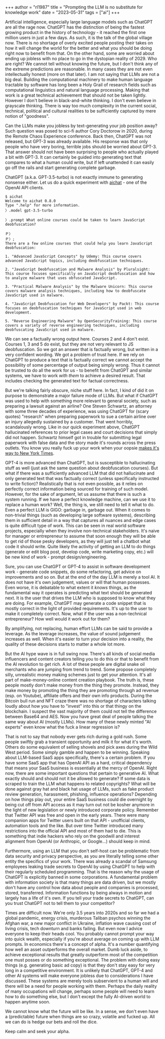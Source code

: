 +++
author = "rl1987"
title = "Prompting the LLM is no substitute for knowledge work"
date = "2023-05-31"
tags = ["ai"]
+++

Artificial intelligence, especially large language models such as ChatGPT are all
the rage now. ChatGPT has the distinction of being the fastest growing product
in the history of technology - it reached the first one million users in just a
few days. As such, it is the talk of the global village now. There is no shortage
of overly excited people posting their takes on how it will change the world 
for the better and what you should be doing right now to benefit from that. 
On the other hand, some are worried about ending up jobless with no place to go 
in the dystopian reality of 2029. Who are right? We cannot tell without knowing
the future, but I don't think any of the extreme predictions are reasonable. In
many cases they are not even intellectually honest (more on that later). I am 
not saying that LLMs are not a big deal. Building the computational machinery
to make human language tractable by software has long been a Holy Grail of 
research fields such as computational linguistics and natural language 
processing. Making that work is a great technical achievement that should not
be taken lightly. However I don't believe in black-and-white thinking. I don't
even believe in grayscale thinking. There is way too much complexity in the
current social, technical, political and cultural realities to be sufficiently
captured by mere notion of "goodness".

Can the LLMs make you jobless by text-generating your job position away? Such
question was posed to sci-fi author Cory Doctorow in 2020, during the Remote
Chaos Experience conference. Back then, ChatGPT was not released, but GPT-3 was
already available. His response was that only people who have very boring, 
terrible jobs should be worried about GPT-3. That answer should not have been
surprising to people who actually played a bit with GPT-3. It can certainly be 
guided into generating text that compares to what a human could write, but if
left unattended it can easily go off the rails and start generating complete
garbage.

ChatGPT (a.k.a. GPT-3.5-turbo) is not exactly immune to generating nonsense 
either. Let us do a quick experiment with [aichat](https://github.com/sigoden/aichat) -
one of the OpenAI API clients.

```
$ aichat
Welcome to aichat 0.8.0
Type ".help" for more information.
〉.model gpt-3.5-turbo

〉.prompt What online courses could be taken to learn JavaScript deobfuscation?

Ｐ〉
Ｐ〉;
There are a few online courses that could help you learn JavaScript deobfuscation:

1. "Advanced JavaScript Concepts" by Udemy: This course covers advanced JavaScript topics, including deobfuscation techniques.

2. "JavaScript Deobfuscation and Malware Analysis" by Pluralsight: This course focuses specifically on JavaScript deobfuscation and how to analyze malware that uses obfuscated JavaScript.

3. "Practical Malware Analysis" by the Malware Unicorn: This course covers malware analysis techniques, including how to deobfuscate JavaScript used in malware.

4. "JavaScript Deobfuscation for Web Developers" by Packt: This course focuses on deobfuscation techniques for JavaScript used in web development.

5. "Reverse Engineering Malware" by OpenSecurityTraining: This course covers a variety of reverse engineering techniques, including deobfuscating JavaScript used in malware.
```

We can see a factually wrong output here. Courses 2 and 4 don't exist. Courses 
1, 3 and 5 do exist, but they are not very relevant to JS deobfuscation. So we
got an answer that is factually wrong, but written in a very confident wording.
We got a problem of trust here. If we rely on ChatGPT to produce a text that
is factually correct we cannot accept the possibility of some percentage of
output being simply wrong. Thus it cannot be trusted to do all the work for us -
to benefit from ChatGPT and similar systems, we have to work _with them_ to
achieve a desired result. That includes checking the generated text for factual
correctness.

But we're talking fairly obscure, niche stuff here. In fact, I kind of did it
on purpose to demonstrate a major failure mode of LLMs. But what if ChatGPT was used
to help with something more relevant to general society, such as preparing a
lawsuit against an airline? One Steven Schwartz, an attorney with some three
decades of experience, was using ChatGPT for (scary quotes) "research" when 
preparing paperwork to sue a certain airline over an injury allegedly sustained
by a customer. That went horribly, scandalously wrong. Like in our quick
experiment above, ChatGPT hallucinated references to prior legal cases and
court decisions that simply did not happen. Schwartz himself got in trouble
for submitting legal paperwork with false data and the story made it's rounds
across the press outlets. You know you really fuck up your work when your oopsie
[makes it's way to New York Times](https://web.archive.org/web/20230530005520/https://www.nytimes.com/2023/05/27/nyregion/avianca-airline-lawsuit-chatgpt.html).

GPT-4 is more advanced than ChatGPT, but is susceptible to hallucinating stuff
as well (just ask the same question about deobfuscation courses). But what if 
there was a sufficiently advanced LLM that did not hallucinate and only 
generated text that was factually correct (unless specifically instructed to
write fiction)? Realistically that is not even possible, as it relies on
perfectly correct information being sourced for training of such model. However,
for the sake of argument, let us assume that there is such a system running. If
we have a perfect knowledge machine, can we use it to replace a human work?
Well, the thing is, we still need to tell it what to do. Even a perfect LLM is
GIGO: garbage in, garbage out. When it comes to non-trivial things (such as
developing large software systems), describing them in sufficient detail in a
way that captures all nuances and edge cases is quite difficult type of work. 
This can be seen in real world software projects, especially when they involve
non-technical stakeholders. It's naive for manager or entrepreneur to assume that
soon enough they will be able to get rid of those pesky developers, as they will
just tell a chatbot what code it should write. Quite likely the activity
of getting an LLM to do things (generate or edit blog post, develop code,
write marketing copy, etc.) will be new kind of work - prompt design/engineering.

Sure, you can use ChatGPT or GPT-4 to assist in software development work - 
generate code snippets, do some refactoring, get advice on improvements and so
on. But at the end of the day LLM is merely a tool AI. It does not have it's
own judgement, values or will that human possesses. Even worse, it is debatable
to what extent it _knows_ things, as the fundamental way it operates is
predicting what text should be generated next. It is the user that drives the
LLM who is supposed to know what they are doing. For example, ChatGPT may
generate a code snippet that is mostly correct in the light of provided 
requirements. It's up to the user to make it completely correct. Now, what if 
the user was a non-technical entrepreneur? How well would it work out for them?

By amplifying, not replacing, human effort LLMs can be said to provide a 
leverage. As the leverage increases, the value of sound judgement increases as
well. When it's easier to turn your decision into a reality, the quality of 
these decisions starts to matter a whole lot more.

But the AI hype wave is in full swing now. There's all kinds of social media
influencers and content creators telling you to do this or that to benefit
from the AI revolution to get rich. A lot of these people are digital snake oil
merchants who are jumping from trend to trend. Some propose completely silly,
unrealistic money making schemes just to get your attention. It's all part of
make-money-online content creation playbook. The truth is, these people mostly
don't make money from the thing they promote. Instead, they make money by 
promoting the thing they are promoting through ad revenue (esp. on Youtube), 
affiliate offers and their own info products. During the Bitcoin bull
run and NFT craze there was no shortage of characters talking loudly about how
you have to "invest" into this or that thingy on the blockchain. I suspect the
vast majority of them could not tell the difference between Base64 and AES. Now
you have great deal of people talking the same way about AI (mostly LLMs). How
many of these newly minted "AI experts" even know what the fuck a linear
regression is?

That is not to say that nobody ever gets rich during a gold rush. Some people 
swiftly grab a transient opportunity and milk it for what it's worth. Others do 
some equivalent of selling shovels and pick axes during the Wild West period. 
Some simply gamble and happen to be winning. Speaking about LLM-based SaaS apps 
specifically, there's a certain problem. If you have some SaaS app that has
OpenAI API as a hard, critical dependency that means your SaaS business is 
essentially at the mercy of OpenAI. Right now, there are some important 
questions that pertain to generative AI. What exactly should and
should not it be allowed to generate? If some data is scraped to train 
the LLM what happens to related copyrights? What will be done against 
gray hat and black hat usage of LLMs, such as fake product review generation, 
harassment, phishing, influence operations? Depending on how things play
out, your entire SaaS business could die overnight by being cut off from API
access as it may turn out not be kosher anymore in the light of new legislation
or newly introduced corporate policy. Remember that Twitter API was free and open
in the early years. There were many companion apps for Twitter users built on
that API - unofficial clients, automation tools and the like. But over time
Twitter introduced many restrictions into the official API and most of them
had to die. This is something that indie hackers who rely on the goodwill
and interest alignment from OpenAI (or Anthropic, or Google...) should keep in 
mind. 

Furthermore, using an LLM that you don't self-host can be problematic from data
security and privacy perspective, as you are literally telling some other
entity the specifics of your work. There was already a scandal of Samsung
employees leaking trade secrets to OpenAI by using ChatGPT to help with their
regularly scheduled programming. That is the reason why the usage of
ChatGPT is explicitly banned in some corporations. A fundamental problem with
information society is that many things are data driven, but we mostly don't have
any control how data about people and companies is processed, stored, transferred. 
Information functions by being always in motion and largely has a life of it's 
own. If you tell your trade secrets to ChatGPT, can you trust ChatGPT not to 
tell them to your competitor?

Times are difficult now. We're only 3.5 years into 2020s and so far we had 
a global pandemic, energy crisis, murderous Taliban psychos winning the 
Afghan war, a new major conflict in Ukraine, inflation wave causing cost of
living crisis, tech downturn and banks failing. But even now I advice everyone 
to keep their heads cool. You probably cannot prompt your way into quick wealth, 
especially if you're about average on coming up with LLM prompts. In economics
there's a concept of alpha. It's a number quantifying how well an asset
outperforms the overall market. Dumb luck aside, to achieve exceptional results 
that greatly outperform most of the competition one must posses or do something 
exceptional. The problem with doing easy things (e.g. generating basic ad copy) 
is that they don't stay easy for very long in a competitive environment. It is 
unlikely that ChatGPT, GPT-4 and other AI systems will make everyone jobless 
due to considerations I have discussed. These systems are merely tools subservient to
a human will and there will be a need for people working with them. Perhaps
the daily reality of many occupations will change, perhaps some people will need
to learn how to do something else, but I don't except the fully AI-driven world
to happen anytime soon.

We cannot know what the future will be like. In a sense, we don't even have a
(predictable) future when things are so crazy, volatile and fucked up. All we 
can do is hedge our bets and roll the dice.

Keep calm and seek your alpha.
